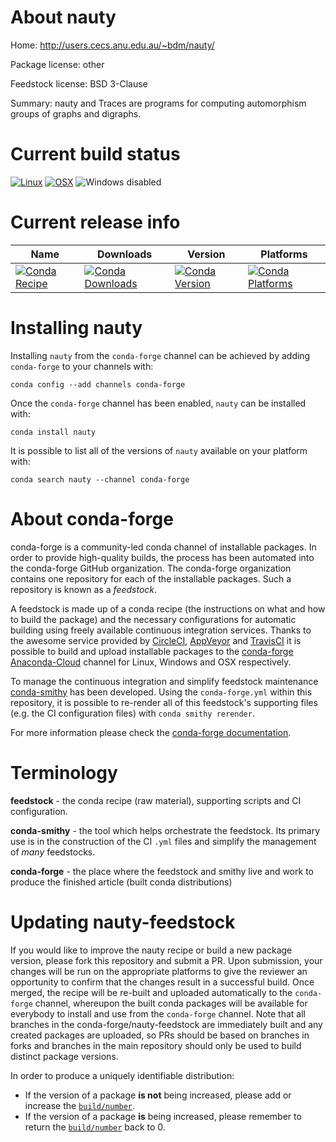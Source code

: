 About nauty
===========

Home: http://users.cecs.anu.edu.au/~bdm/nauty/

Package license: other

Feedstock license: BSD 3-Clause

Summary: nauty and Traces are programs for computing automorphism groups of graphs and digraphs.



Current build status
====================

[![Linux](https://img.shields.io/circleci/project/github/conda-forge/nauty-feedstock/master.svg?label=Linux)](https://circleci.com/gh/conda-forge/nauty-feedstock)
[![OSX](https://img.shields.io/travis/conda-forge/nauty-feedstock/master.svg?label=macOS)](https://travis-ci.org/conda-forge/nauty-feedstock)
![Windows disabled](https://img.shields.io/badge/Windows-disabled-lightgrey.svg)

Current release info
====================

| Name | Downloads | Version | Platforms |
| --- | --- | --- | --- |
| [![Conda Recipe](https://img.shields.io/badge/recipe-nauty-green.svg)](https://anaconda.org/conda-forge/nauty) | [![Conda Downloads](https://img.shields.io/conda/dn/conda-forge/nauty.svg)](https://anaconda.org/conda-forge/nauty) | [![Conda Version](https://img.shields.io/conda/vn/conda-forge/nauty.svg)](https://anaconda.org/conda-forge/nauty) | [![Conda Platforms](https://img.shields.io/conda/pn/conda-forge/nauty.svg)](https://anaconda.org/conda-forge/nauty) |

Installing nauty
================

Installing `nauty` from the `conda-forge` channel can be achieved by adding `conda-forge` to your channels with:

```
conda config --add channels conda-forge
```

Once the `conda-forge` channel has been enabled, `nauty` can be installed with:

```
conda install nauty
```

It is possible to list all of the versions of `nauty` available on your platform with:

```
conda search nauty --channel conda-forge
```


About conda-forge
=================

conda-forge is a community-led conda channel of installable packages.
In order to provide high-quality builds, the process has been automated into the
conda-forge GitHub organization. The conda-forge organization contains one repository
for each of the installable packages. Such a repository is known as a *feedstock*.

A feedstock is made up of a conda recipe (the instructions on what and how to build
the package) and the necessary configurations for automatic building using freely
available continuous integration services. Thanks to the awesome service provided by
[CircleCI](https://circleci.com/), [AppVeyor](https://www.appveyor.com/)
and [TravisCI](https://travis-ci.org/) it is possible to build and upload installable
packages to the [conda-forge](https://anaconda.org/conda-forge)
[Anaconda-Cloud](https://anaconda.org/) channel for Linux, Windows and OSX respectively.

To manage the continuous integration and simplify feedstock maintenance
[conda-smithy](https://github.com/conda-forge/conda-smithy) has been developed.
Using the ``conda-forge.yml`` within this repository, it is possible to re-render all of
this feedstock's supporting files (e.g. the CI configuration files) with ``conda smithy rerender``.

For more information please check the [conda-forge documentation](https://conda-forge.org/docs/).

Terminology
===========

**feedstock** - the conda recipe (raw material), supporting scripts and CI configuration.

**conda-smithy** - the tool which helps orchestrate the feedstock.
                   Its primary use is in the construction of the CI ``.yml`` files
                   and simplify the management of *many* feedstocks.

**conda-forge** - the place where the feedstock and smithy live and work to
                  produce the finished article (built conda distributions)


Updating nauty-feedstock
========================

If you would like to improve the nauty recipe or build a new
package version, please fork this repository and submit a PR. Upon submission,
your changes will be run on the appropriate platforms to give the reviewer an
opportunity to confirm that the changes result in a successful build. Once
merged, the recipe will be re-built and uploaded automatically to the
`conda-forge` channel, whereupon the built conda packages will be available for
everybody to install and use from the `conda-forge` channel.
Note that all branches in the conda-forge/nauty-feedstock are
immediately built and any created packages are uploaded, so PRs should be based
on branches in forks and branches in the main repository should only be used to
build distinct package versions.

In order to produce a uniquely identifiable distribution:
 * If the version of a package **is not** being increased, please add or increase
   the [``build/number``](https://conda.io/docs/user-guide/tasks/build-packages/define-metadata.html#build-number-and-string).
 * If the version of a package **is** being increased, please remember to return
   the [``build/number``](https://conda.io/docs/user-guide/tasks/build-packages/define-metadata.html#build-number-and-string)
   back to 0.
